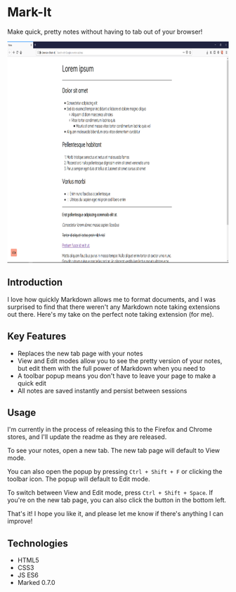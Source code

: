 # Mark-It
Make quick, pretty notes without having to tab out of your browser!

<img src="/screenshots/viewMode.PNG" width="896" height="504">

## Introduction
I love how quickly Markdown allows me to format documents, and I was surprised to find that there weren't any Markdown note taking extensions out there. Here's my take on the perfect note taking extension (for me).

## Key Features
- Replaces the new tab page with your notes
- View and Edit modes allow you to see the pretty version of your notes, but edit them with the full power of Markdown when you need to
- A toolbar popup means you don't have to leave your page to make a quick edit
- All notes are saved instantly and persist between sessions

## Usage
I'm currently in the process of releasing this to the Firefox and Chrome stores, and I'll update the readme as they are released.

To see your notes, open a new tab. The new tab page will default to View mode.

You can also open the popup by pressing `Ctrl + Shift + F` or clicking the toolbar icon. The popup will default to Edit mode.

To switch between View and Edit mode, press `Ctrl + Shift + Space`. If you're on the new tab page, you can also click the button in the bottom left.

That's it! I hope you like it, and please let me know if there's anything I can improve!

## Technologies
- HTML5
- CSS3
- JS ES6
- Marked 0.7.0